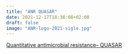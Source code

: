 ```yaml
---
title: "ANR QUASAR"
date: 2021-12-17T18:38:08+02:00 
draft: false
image: "ANR-logo-2021-sigle.jpg"
---
```


[Quantitative antimicrobial resistance– QUASAR](https://anr.fr/Project-ANR-21-CE45-0004) 
